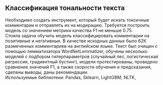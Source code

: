 ## Классификация тональности текста
Необходимо создать инструмент, который будет искать токсичные комментарии и отправлять их на модерацию. Требуется построить модель со значением метрики качества F1 не меньше 0.75.  
Стояла задача обучить модель классифицировать комментарии на позитивные и негативные. В качестве исходных данных было 62К размеченных комментариев на английском языке.
Текст был очищен с помощью лемматизатора WordNetLemmatizer, обучены несколько моделей с подбором гиперпараметров (случайный лес, логистическая регрессия, градиентный бустинг), модели протестированы, проведено сравнение значений F1, а также скорости обучения и предсказания, сделаны выводы, даны рекомендации.  
Используемые библиотеки: Pandas, Sklearn, LightGBM, NLTK, 

